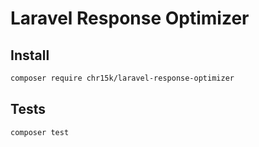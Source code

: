 # Laravel Response Optimizer

## Install

```bash
composer require chr15k/laravel-response-optimizer
```

## Tests

```bash
composer test
```

